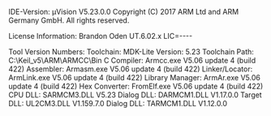 
IDE-Version:
µVision V5.23.0.0
Copyright (C) 2017 ARM Ltd and ARM Germany GmbH. All rights reserved.

License Information:
Brandon Oden
UT.6.02.x
LIC=----

Tool Version Numbers:
Toolchain:        MDK-Lite  Version: 5.23
Toolchain Path:    C:\Keil_v5\ARM\ARMCC\Bin
C Compiler:         Armcc.exe        V5.06 update 4 (build 422)
Assembler:          Armasm.exe        V5.06 update 4 (build 422)
Linker/Locator:     ArmLink.exe        V5.06 update 4 (build 422)
Library Manager:    ArmAr.exe        V5.06 update 4 (build 422)
Hex Converter:      FromElf.exe        V5.06 update 4 (build 422)
CPU DLL:               SARMCM3.DLL          V5.23
Dialog DLL:         DARMCM1.DLL          V1.17.0.0
Target DLL:             UL2CM3.DLL           V1.159.7.0
Dialog DLL:         TARMCM1.DLL          V1.12.0.0

